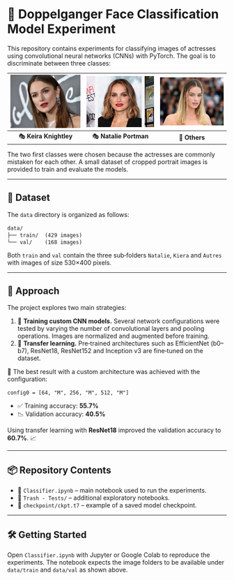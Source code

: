 # 🧠 Doppelganger Face Classification Model Experiment

This repository contains experiments for classifying images of actresses using convolutional neural networks (CNNs) with PyTorch. The goal is to discriminate between three classes:

| ![](screenshot/Kiera.png) | ![](screenshot/Natallie.png) | ![](screenshot/Margot.png) |
| :-----------------------: | :--------------------------: | :------------------------: |
|  🎭 **Keira Knightley**   |    🎭 **Natalie Portman**     |       🧍 **Others**        |

The two first classes were chosen because the actresses are commonly mistaken for each other. A small dataset of cropped portrait images is provided to train and evaluate the models.

---

## 📁 Dataset

The `data` directory is organized as follows:

```
data/
├── train/  (429 images)
└── val/    (168 images)
```

Both `train` and `val` contain the three sub‑folders `Natalie`, `Kiera` and `Autres` with images of size 530×400 pixels.

---

## 🚀 Approach

The project explores two main strategies:

1. 🧪 **Training custom CNN models.** Several network configurations were tested by varying the number of convolutional layers and pooling operations. Images are normalized and augmented before training.
2. 🧠 **Transfer learning.** Pre‑trained architectures such as EfficientNet (b0–b7), ResNet18, ResNet152 and Inception v3 are fine‑tuned on the dataset.

🔧 The best result with a custom architecture was achieved with the configuration:

```
config0 = [64, "M", 256, "M", 512, "M"]
```

- ✅ Training accuracy: **55.7%**
- 📉 Validation accuracy: **40.5%**

Using transfer learning with **ResNet18** improved the validation accuracy to **60.7%**. 📈

---

## 📦 Repository Contents

- 📓 `Classifier.ipynb` – main notebook used to run the experiments.
- 🧪 `Trash - Tests/` – additional exploratory notebooks.
- 💾 `checkpoint/ckpt.t7` – example of a saved model checkpoint.

---

## 🛠️ Getting Started

Open `Classifier.ipynb` with Jupyter or Google Colab to reproduce the experiments. The notebook expects the image folders to be available under `data/train` and `data/val` as shown above.
